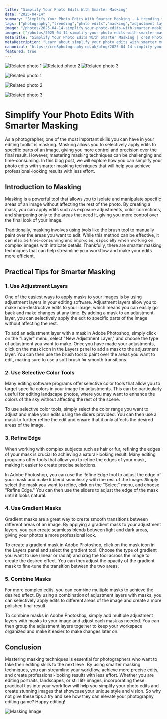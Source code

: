 ```yaml
---
title: "Simplify Your Photo Edits With Smarter Masking"
date: "2025-04-14"
summary: "Simplify Your Photo Edits With Smarter Masking - A trending topic in photography."
tags: ["photography","trending","photo edits","masking","adjustment layers","selective color tools","refine edge","gradient masks","combine masks","professional-looking results","editing techniques"]
image: "/photos/2025-04-14-simplify-your-photo-edits-with-smarter-masking-1.jpg"
images: ["/photos/2025-04-14-simplify-your-photo-edits-with-smarter-masking-1.jpg","/photos/2025-04-14-simplify-your-photo-edits-with-smarter-masking-2.jpg","/photos/2025-04-14-simplify-your-photo-edits-with-smarter-masking-3.jpg"]
metaTitle: "Simplify Your Photo Edits With Smarter Masking | cre8 Photography"
metaDescription: "Learn about simplify your photo edits with smarter masking in photography with practical tips and insights."
canonical: "https://cre8photography.co.uk/blog/2025-04-14-simplify-your-photo-edits-with-smarter-masking"
featured: true
---
```


<!-- Gallery as HTML -->

<div class="grid grid-cols-1 sm:grid-cols-2 md:grid-cols-3 gap-4">
  <img src="/photos/2025-04-14-simplify-your-photo-edits-with-smarter-masking-1.jpg" alt="Related photo 1" class="w-full rounded-lg" />
<img src="/photos/2025-04-14-simplify-your-photo-edits-with-smarter-masking-2.jpg" alt="Related photo 2" class="w-full rounded-lg" />
<img src="/photos/2025-04-14-simplify-your-photo-edits-with-smarter-masking-3.jpg" alt="Related photo 3" class="w-full rounded-lg" />
</div>


<!-- Gallery as Markdown -->
![Related photo 1](/photos/2025-04-14-simplify-your-photo-edits-with-smarter-masking-1.jpg)


![Related photo 2](/photos/2025-04-14-simplify-your-photo-edits-with-smarter-masking-2.jpg)


![Related photo 3](/photos/2025-04-14-simplify-your-photo-edits-with-smarter-masking-3.jpg)



# Simplify Your Photo Edits With Smarter Masking

As a photographer, one of the most important skills you can have in your editing toolkit is masking. Masking allows you to selectively apply edits to specific parts of an image, giving you more control and precision over the final result. However, mastering masking techniques can be challenging and time-consuming. In this blog post, we will explore how you can simplify your photo edits with smarter masking techniques that will help you achieve professional-looking results with less effort.

## Introduction to Masking

Masking is a powerful tool that allows you to isolate and manipulate specific areas of an image without affecting the rest of the photo. By creating a mask, you can apply edits such as exposure adjustments, color corrections, and sharpening only to the areas that need it, giving you more control over the final look of your image.

Traditionally, masking involves using tools like the brush tool to manually paint over the areas you want to edit. While this method can be effective, it can also be time-consuming and imprecise, especially when working on complex images with intricate details. Thankfully, there are smarter masking techniques that can help streamline your workflow and make your edits more efficient.

## Practical Tips for Smarter Masking

### 1. Use Adjustment Layers

One of the easiest ways to apply masks to your images is by using adjustment layers in your editing software. Adjustment layers allow you to make non-destructive edits to your image, which means you can easily go back and make changes at any time. By adding a mask to an adjustment layer, you can selectively apply the edit to specific parts of the image without affecting the rest.

To add an adjustment layer with a mask in Adobe Photoshop, simply click on the "Layer" menu, select "New Adjustment Layer," and choose the type of adjustment you want to make. Once you have made your adjustments, click on the mask icon in the Layers panel to add a mask to the adjustment layer. You can then use the brush tool to paint over the areas you want to edit, making sure to use a soft brush for smooth transitions.

### 2. Use Selective Color Tools

Many editing software programs offer selective color tools that allow you to target specific colors in your image for adjustments. This can be particularly useful for editing landscape photos, where you may want to enhance the colors of the sky without affecting the rest of the scene.

To use selective color tools, simply select the color range you want to adjust and make your edits using the sliders provided. You can then use a mask to further refine the edit and ensure that it only affects the desired areas of the image.

### 3. Refine Edge

When working with complex subjects such as hair or fur, refining the edges of your mask is crucial to achieving a natural-looking result. Many editing programs offer tools that allow you to refine the edges of your mask, making it easier to create precise selections.

In Adobe Photoshop, you can use the Refine Edge tool to adjust the edge of your mask and make it blend seamlessly with the rest of the image. Simply select the mask you want to refine, click on the "Select" menu, and choose "Refine Edge." You can then use the sliders to adjust the edge of the mask until it looks natural.

### 4. Use Gradient Masks

Gradient masks are a great way to create smooth transitions between different areas of an image. By applying a gradient mask to your adjustment layers, you can create seamless blends between light and dark areas, giving your photos a more professional look.

To create a gradient mask in Adobe Photoshop, click on the mask icon in the Layers panel and select the gradient tool. Choose the type of gradient you want to use (linear or radial) and drag the tool across the image to create the desired effect. You can then adjust the opacity of the gradient mask to fine-tune the transition between the two areas.

### 5. Combine Masks

For more complex edits, you can combine multiple masks to achieve the desired effect. By using a combination of adjustment layers with masks, you can selectively apply edits to different areas of the image and create a more polished final result.

To combine masks in Adobe Photoshop, simply add multiple adjustment layers with masks to your image and adjust each mask as needed. You can then group the adjustment layers together to keep your workspace organized and make it easier to make changes later on.

## Conclusion

Mastering masking techniques is essential for photographers who want to take their editing skills to the next level. By using smarter masking techniques, you can streamline your workflow, achieve more precise edits, and create professional-looking results with less effort. Whether you are editing portraits, landscapes, or still life images, incorporating these practical tips into your workflow will help you simplify your photo edits and create stunning images that showcase your unique style and vision. So why not give these tips a try and see how they can elevate your photography editing game? Happy editing! 

![Masking Image](/path/to/image)


